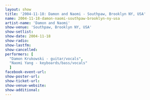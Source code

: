 ```yaml
---
layout: show
title: '2004-11-18: Damon and Naomi - Southpaw, Brooklyn NY, USA'
name: 2004-11-18-damon-naomi-southpaw-brooklyn-ny-usa
artist-name: 'Damon and Naomi'
show-venue: 'Southpaw, Brooklyn NY, USA'
show-setlist: 
show-date: 2004-11-18
show-radio: 
show-lastfm: 
show-cancelled: 
performers: [
  "Damon Krukowski - guitar/vocals",
  "Naomi Yang - keyboards/bass/vocals"
  ]
facebook-event-url: 
show-poster-url: 
show-ticket-url: 
show-venue-website: 
show-additional: 
---
```


